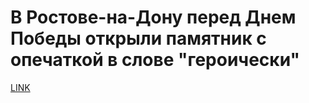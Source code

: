 # В Ростове-на-Дону перед Днем Победы открыли памятник с опечаткой в слове "героически"



[LINK](https://varlamov.ru/2374366.html)